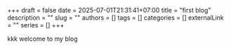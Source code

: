 +++
draft = false
date = 2025-07-01T21:31:41+07:00
title = "first blog"
description = ""
slug = ""
authors = []
tags = []
categories = []
externalLink = ""
series = []
+++

kkk welcome to my blog
